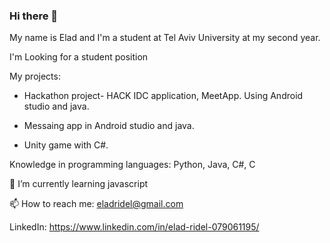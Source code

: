 ### Hi there 👋
My name is Elad and I'm a student at Tel Aviv University at my second year.

I'm Looking for a student position

My projects:

- Hackathon project- HACK IDC application, MeetApp. Using Android studio and java.

- Messaing app in Android studio and java.

- Unity game with C#.


Knowledge in programming languages: Python, Java, C#, C

🌱 I’m currently learning javascript

📫 How to reach me: eladridel@gmail.com

   LinkedIn: https://www.linkedin.com/in/elad-ridel-079061195/
<!--
**EladxR/EladxR** is a ✨ _special_ ✨ repository because its `README.md` (this file) appears on your GitHub profile.

Here are some ideas to get you started:

- 🔭 I’m currently working on ...
- 🌱 I’m currently learning ...
- 👯 I’m looking to collaborate on ...
- 🤔 I’m looking for help with ...
- 💬 Ask me about ...
- 📫 How to reach me: ...
- 😄 Pronouns: ...
- ⚡ Fun fact: ...
-->
